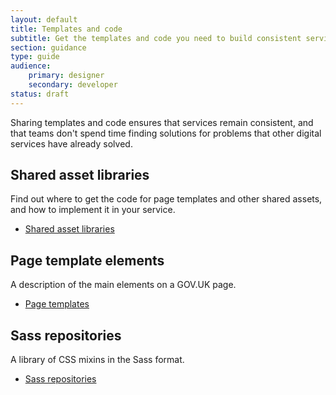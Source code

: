 ```yaml
---
layout: default
title: Templates and code
subtitle: Get the templates and code you need to build consistent services
section: guidance
type: guide
audience: 
    primary: designer
    secondary: developer
status: draft
---
```


Sharing templates and code ensures that services remain consistent, and that teams don't spend time finding solutions for problems that other digital services have already solved.

## Shared asset libraries

Find out where to get the code for page templates and other shared assets, and how to implement it in your service.

* [Shared asset libraries](sharedassetlibraries.html)

## Page template elements

A description of the main elements on a GOV.UK page.

* [Page templates](page-templates.html)

## Sass repositories

A library of CSS mixins in the Sass format.

* [Sass repositories](sass-repositories.html)




